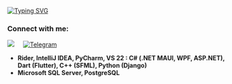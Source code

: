 
[![Typing SVG](https://readme-typing-svg.demolab.com?font=Fira+Code&pause=1000&color=000080&width=435&lines=Hi%2C+I'm+Veronika+%5E3)](https://git.io/typing-svg)

### Connect with me:
<a href="mailto:nika.ulasik@gmail.com?subject=Hello%20Ileri,%20From%20Github"><img src="https://img.shields.io/badge/gmail-%23D14836.svg?&style=for-the-badge&logo=gmail&logoColor=white" /></a>&nbsp;&nbsp;&nbsp;&nbsp;
<a href="https://telegram.me/nikyn4ik"><img alt="Telegram" src="https://img.shields.io/badge/Telegram-2CA5E0?logo=telegram&logoColor=white" /></a>


-  **Rider, IntelliJ IDEA, PyCharm, VS 22 : C# (.NET MAUI, WPF, ASP.NET), Dart (Flutter), C++ (SFML), Python (Django)**
-  **Microsoft SQL Server, PostgreSQL**
